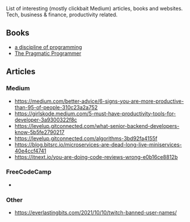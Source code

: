 List of interesting (mostly clickbait Medium) articles, books and websites. Tech, business & finance, productivity related.

## Books

-   [a discipline of programming](https://seriouscomputerist.atariverse.com/media/pdf/book/Discipline%20of%20Programming.pdf)
-   [The Pragmatic Programmer](https://www.cin.ufpe.br/~cavmj/104The%20Pragmatic%20Programmer,%20From%20Journeyman%20To%20Master%20-%20Andrew%20Hunt,%20David%20Thomas%20-%20Addison%20Wesley%20-%201999.pdf)

## Articles

### Medium

 - https://medium.com/better-advice/6-signs-you-are-more-productive-than-95-of-people-310c23a2a752
 - https://girlskode.medium.com/5-must-have-productivity-tools-for-developer-3a9300322f8c
 - https://levelup.gitconnected.com/what-senior-backend-developers-know-5b5fe2790217
 - https://levelup.gitconnected.com/algorithms-3bd92fa4155f
 - https://blog.bitsrc.io/microservices-are-dead-long-live-miniservices-40e4ccf4741
 - https://itnext.io/you-are-doing-code-reviews-wrong-e0b16ce8812b

### FreeCodeCamp

-   

### Other

 - https://everlastingbits.com/2021/10/10/twitch-banned-user-names/